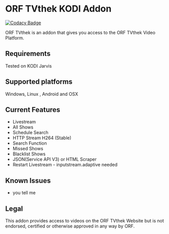 ORF TVthek KODI Addon
=======

[![Codacy Badge](https://api.codacy.com/project/badge/Grade/6c187778faa445db902faf9284d2e5fc)](https://www.codacy.com/app/Rechi/plugin-video-orftvthek?utm_source=github.com&utm_medium=referral&utm_content=Rechi/plugin.video.orftvthek&utm_campaign=badger)

ORF TVthek is an addon that gives you access to the ORF TVthek Video Platform.


Requirements
------------
Tested on KODI Jarvis


Supported platforms
-------------------
Windows, Linux , Android and OSX


Current Features
----------------
* Livestream
* All Shows
* Schedule Search
* HTTP Stream H264 (Stable)
* Search Function
* Missed Shows
* Blacklist Shows
* JSON(Service API V3) or HTML Scraper
* Restart Livestream - inputstream.adaptive needed


Known Issues
------------
* you tell me


Legal
-----
This addon provides access to videos on the ORF TVthek Website but is not endorsed, certified or otherwise approved in any way by ORF.

